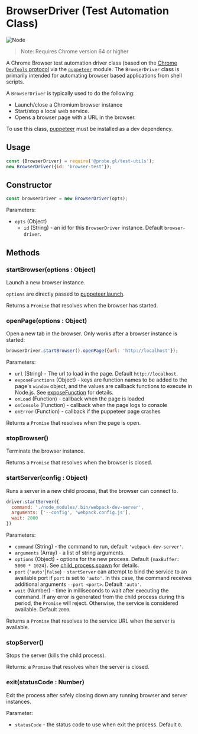 # BrowserDriver (Test Automation Class)

<p class="badges">
  <img src="https://img.shields.io/badge/Node.js-v8.0-blue.svg?style=flat-square" alt="Node" />
</p>

> Note: Requires Chrome version 64 or higher

A Chrome Browser test automation driver class (based on the [Chrome `DevTools` protocol](https://chromedevtools.github.io/devtools-protocol/) via the [`puppeteer`](https://github.com/GoogleChrome/puppeteer) module. The `BrowserDriver` class is primarily intended for automating browser based applications from shell scripts.

A `BrowserDriver` is typically used to do the following:
* Launch/close a Chromium browser instance
* Start/stop a local web service.
* Opens a browser page with a URL in the browser.

To use this class, [puppeteer](https://www.npmjs.com/package/puppeteer) must be installed as a dev dependency.

## Usage

```js
const {BrowserDriver} = require('@probe.gl/test-utils');
new BrowserDriver({id: 'browser-test'});
```


## Constructor

```js
const browserDriver = new BrowserDriver(opts);
```

Parameters:

* `opts` (Object)
  - `id` (String) - an id for this `BrowserDriver` instance. Default `browser-driver`.


## Methods

### startBrowser(options : Object)

Launch a new browser instance.

`options` are directly passed to [puppeteer.launch](https://github.com/GoogleChrome/puppeteer/blob/v1.11.0/docs/api.md#puppeteerlaunchoptions).

Returns a `Promise` that resolves when the browser has started.

### openPage(options : Object)

Open a new tab in the browser. Only works after a browser instance is started:

```js
browserDriver.startBrowser().openPage({url: 'http://localhost'});
```

Parameters:

* `url` (String) - The url to load in the page. Default `http://localhost`.
* `exposeFunctions` (Object) - keys are function names to be added to the page's `window` object, and the values are callback functions to execute in Node.js. See [exposeFunction](https://github.com/GoogleChrome/puppeteer/blob/v1.11.0/docs/api.md#pageexposefunctionname-puppeteerfunction) for details.
* `onLoad` (Function) - callback when the page is loaded
* `onConsole` (Function) - callback when the page logs to console
* `onError` (Function) - callback if the puppeteer page crashes

Returns a `Promise` that resolves when the page is open.


### stopBrowser()

Terminate the browser instance.

Returns a `Promise` that resolves when the browser is closed.


### startServer(config : Object)

Runs a server in a new child process, that the browser can connect to.

```js
driver.startServer({
  command: './node_modules/.bin/webpack-dev-server',
  arguments: ['--config', 'webpack.config.js'],
  wait: 2000
})
```

Parameters:

* `command` (String) - the command to run, default `'webpack-dev-server'`.
* `arguments` (Array<String>) - a list of string arguments.
* `options` (Object) - options for the new process. Default `{maxBuffer: 5000 * 1024}`. See [child_process.spawn](https://nodejs.org/api/child_process.html#child_process_child_process_spawn_command_args_options) for details.
* `port` (`'auto'`|`false`) - `startServer` can attempt to bind the service to an available port if `port` is set to `'auto'`. In this case, the command receives additional arguments `--port <port>`. Default `'auto'`.
* `wait` (Number) - time in milliseconds to wait after executing the command. If any error is generated from the child process during this period, the `Promise` will reject. Otherwise, the service is considered available. Default `2000`.

Returns a `Promise` that resolves to the service URL when the server is available.


### stopServer()

Stops the server (kills the child process).

Returns: a `Promise` that resolves when the server is closed.


### exit(statusCode : Number)

Exit the process after safely closing down any running browser and server instances.

Parameter:

* `statusCode` - the status code to use when exit the process. Default `0`.
